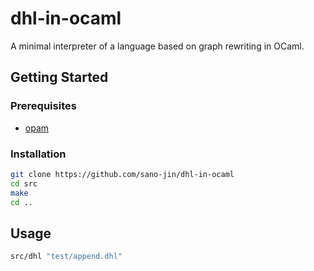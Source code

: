 # dhl-in-ocaml

A minimal interpreter of a language based on graph rewriting in OCaml.

## Getting Started
### Prerequisites
- [opam](https://opam.ocaml.org/)

### Installation
```bash
git clone https://github.com/sano-jin/dhl-in-ocaml
cd src
make
cd ..
```

## Usage

```bash
src/dhl "test/append.dhl"
```

